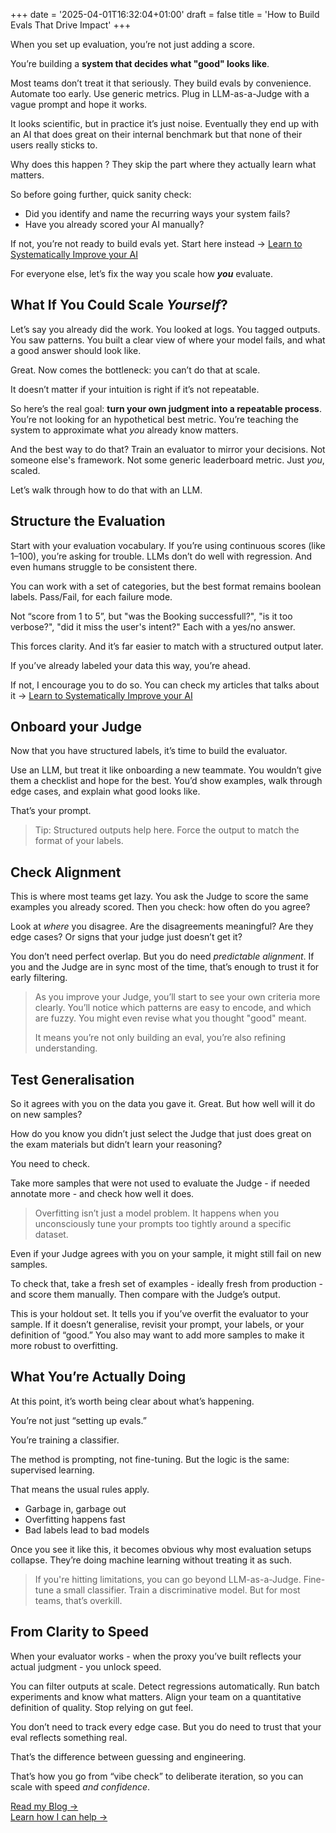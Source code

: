 +++
date = '2025-04-01T16:32:04+01:00'
draft = false
title = 'How to Build Evals That Drive Impact'
+++

When you set up evaluation, you’re not just adding a score.

You’re building a **system that decides what "good" looks like**.

Most teams don’t treat it that seriously. They build evals by convenience. Automate too early. Use generic metrics. Plug in LLM-as-a-Judge with a vague prompt and hope it works.

It looks scientific, but in practice it’s just noise. Eventually they end up with an AI that does great on their internal benchmark but that none of their users really sticks to.

Why does this happen ? They skip the part where they actually learn what matters.

So before going further, quick sanity check:

- Did you identify and name the recurring ways your system fails?
- Have you already scored your AI manually?

If not, you’re not ready to build evals yet. Start here instead → [Learn to Systematically Improve your AI](../../articles/learn-to-systematically-improve-your-ai)

For everyone else, let’s fix the way you scale how **_you_** evaluate.

## What If You Could Scale _Yourself_?

Let’s say you already did the work. You looked at logs. You tagged outputs. You saw patterns. You built a clear view of where your model fails, and what a good answer should look like.

Great. Now comes the bottleneck: you can’t do that at scale.

It doesn’t matter if your intuition is right if it’s not repeatable.

So here’s the real goal: **turn your own judgment into a repeatable process**. You’re not looking for an hypothetical best metric. You’re teaching the system to approximate what _you_ already know matters.

And the best way to do that? Train an evaluator to mirror your decisions. Not someone else's framework. Not some generic leaderboard metric. Just _you_, scaled.

Let’s walk through how to do that with an LLM.

## Structure the Evaluation

Start with your evaluation vocabulary. If you’re using continuous scores (like 1–100), you’re asking for trouble. LLMs don’t do well with regression. And even humans struggle to be consistent there.

You can work with a set of categories, but the best format remains boolean labels. Pass/Fail, for each failure mode.

Not “score from 1 to 5”, but "was the Booking successfull?", "is it too verbose?", "did it miss the user's intent?" Each with a yes/no answer.

This forces clarity. And it’s far easier to match with a structured output later.

If you’ve already labeled your data this way, you’re ahead.

If not, I encourage you to do so. You can check my articles that talks about it → [Learn to Systematically Improve your AI](../../articles/learn-to-systematically-improve-your-ai)

## Onboard your Judge

Now that you have structured labels, it’s time to build the evaluator.

Use an LLM, but treat it like onboarding a new teammate. You wouldn’t give them a checklist and hope for the best. You’d show examples, walk through edge cases, and explain what good looks like.

That’s your prompt.

> Tip: Structured outputs help here. Force the output to match the format of your labels.

## Check Alignment

This is where most teams get lazy. You ask the Judge to score the same examples you already scored. Then you check: how often do you agree?

Look at _where_ you disagree. Are the disagreements meaningful? Are they edge cases? Or signs that your judge just doesn’t get it?

You don’t need perfect overlap. But you do need _predictable alignment_. If you and the Judge are in sync most of the time, that’s enough to trust it for early filtering.

> As you improve your Judge, you’ll start to see your own criteria more clearly. You’ll notice which patterns are easy to encode, and which are fuzzy. You might even revise what you thought "good" meant.
>
> It means you’re not only building an eval, you’re also refining understanding.

## Test Generalisation

So it agrees with you on the data you gave it. Great. But how well will it do on new samples?

How do you know you didn’t just select the Judge that just does great on the exam materials but didn’t learn your reasoning?

You need to check.

Take more samples that were not used to evaluate the Judge - if needed annotate more - and check how well it does.

> Overfitting isn’t just a model problem. It happens when you unconsciously tune your prompts too tightly around a specific dataset.

Even if your Judge agrees with you on your sample, it might still fail on new samples.

To check that, take a fresh set of examples - ideally fresh from production - and score them manually. Then compare with the Judge’s output.

This is your holdout set. It tells you if you’ve overfit the evaluator to your sample. If it doesn’t generalise, revisit your prompt, your labels, or your definition of “good.” You also may want to add more samples to make it more robust to overfitting.

## What You’re Actually Doing

At this point, it’s worth being clear about what’s happening.

You’re not just “setting up evals.”

You’re training a classifier.

The method is prompting, not fine-tuning. But the logic is the same: supervised learning.

That means the usual rules apply.

- Garbage in, garbage out
- Overfitting happens fast
- Bad labels lead to bad models

Once you see it like this, it becomes obvious why most evaluation setups collapse. They’re doing machine learning without treating it as such.

> If you're hitting limitations, you can go beyond LLM-as-a-Judge. Fine-tune a small classifier. Train a discriminative model. But for most teams, that’s overkill.

## From Clarity to Speed

When your evaluator works - when the proxy you’ve built reflects your actual judgment - you unlock speed.

You can filter outputs at scale. Detect regressions automatically. Run batch experiments and know what matters. Align your team on a quantitative definition of quality. Stop relying on gut feel.

You don’t need to track every edge case. But you do need to trust that your eval reflects something real.

That’s the difference between guessing and engineering.

That’s how you go from “vibe check” to deliberate iteration, so you can scale with speed _and confidence_.

[Read my Blog →](../../articles/)  
[Learn how I can help →](../../work-with-me)
